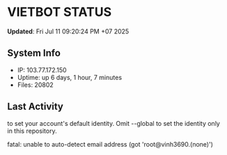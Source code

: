 # VIETBOT STATUS
**Updated**: Fri Jul 11 09:20:24 PM +07 2025

## System Info
- IP: 103.77.172.150
- Uptime: up 6 days, 1 hour, 7 minutes
- Files: 20802

## Last Activity

to set your account's default identity.
Omit --global to set the identity only in this repository.

fatal: unable to auto-detect email address (got 'root@vinh3690.(none)')
